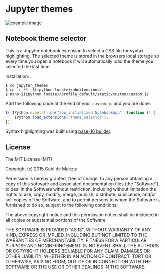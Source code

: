 # Jupyter themes

![ example image ](http://lh3.googleusercontent.com/7Oc3PuBnm79ES9bK65hX4tfNvYwpW5oSU_G1FwKGe6xDlsWUzirnedFBtXgdUjkKh0tePzvG6W3sHfmucZWZiKScqQ=s1600)

## Notebook theme selector

This is a Jupyter notebook extension to select a CSS file for syntax highlighting. The selected theme is stored in the browsers local storage so every time you open a notebook it will automatically load the theme you selected the last time.

Installation:
    
    $ cd jupyter_themes
    $ cp -r **  $(ipython locate)/nbextensions/
    $ nano $(ipython locate)/profile_default/static/custom/custom.js

Add the following code at the end of your `custom.js` and you are done.

```javascript
$([IPython.events]).on("app_initialized.NotebookApp", function () {
    IPython.load_extensions('theme_selector');
});
```

Syntax highlighting was built using [base-16 builder](https://github.com/chriskempson/base16-builder).

## License

The MIT License (MIT)

Copyright (c) 2015 Gabi de Maeztu

Permission is hereby granted, free of charge, to any person obtaining a copy
of this software and associated documentation files (the "Software"), to deal
in the Software without restriction, including without limitation the rights
to use, copy, modify, merge, publish, distribute, sublicense, and/or sell
copies of the Software, and to permit persons to whom the Software is
furnished to do so, subject to the following conditions:

The above copyright notice and this permission notice shall be included in all
copies or substantial portions of the Software.

THE SOFTWARE IS PROVIDED "AS IS", WITHOUT WARRANTY OF ANY KIND, EXPRESS OR
IMPLIED, INCLUDING BUT NOT LIMITED TO THE WARRANTIES OF MERCHANTABILITY,
FITNESS FOR A PARTICULAR PURPOSE AND NONINFRINGEMENT. IN NO EVENT SHALL THE
AUTHORS OR COPYRIGHT HOLDERS BE LIABLE FOR ANY CLAIM, DAMAGES OR OTHER
LIABILITY, WHETHER IN AN ACTION OF CONTRACT, TORT OR OTHERWISE, ARISING FROM,
OUT OF OR IN CONNECTION WITH THE SOFTWARE OR THE USE OR OTHER DEALINGS IN THE
SOFTWARE.
